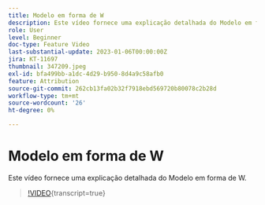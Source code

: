 ```yaml
---
title: Modelo em forma de W
description: Este vídeo fornece uma explicação detalhada do Modelo em forma de W.
role: User
level: Beginner
doc-type: Feature Video
last-substantial-update: 2023-01-06T00:00:00Z
jira: KT-11697
thumbnail: 347209.jpeg
exl-id: bfa499bb-a1dc-4d29-b950-8d4a9c58afb0
feature: Attribution
source-git-commit: 262cb13fa02b32f7918ebd569720b80078c2b28d
workflow-type: tm+mt
source-wordcount: '26'
ht-degree: 0%

---
```


# Modelo em forma de W

Este vídeo fornece uma explicação detalhada do Modelo em forma de W.

>[!VIDEO](https://video.tv.adobe.com/v/3432079/?learn=on&captions=por_br){transcript=true}

